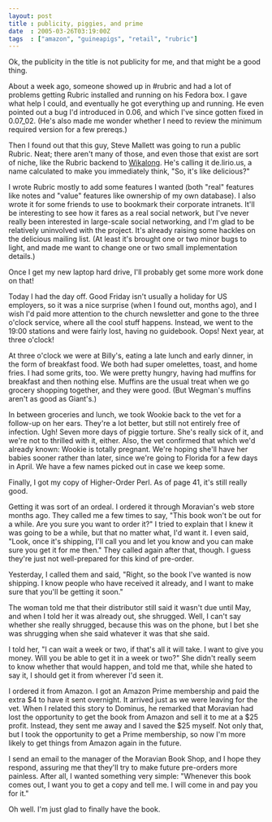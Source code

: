 ```yaml
---
layout: post
title : publicity, piggies, and prime
date  : 2005-03-26T03:19:00Z
tags  : ["amazon", "guineapigs", "retail", "rubric"]
---
```

Ok, the publicity in the title is not publicity for me, and that might be a good thing.

About a week ago, someone showed up in #rubric and had a lot of problems getting Rubric installed and running on his Fedora box.  I gave what help I could, and eventually he got everything up and running.  He even pointed out a bug I'd introduced in 0.06, and which I've since gotten fixed in 0.07_02. (He's also made me wonder whether I need to review the minimum required version for a few prereqs.)

Then I found out that this guy, Steve Mallett was going to run a public Rubric. Neat; there aren't many of those, and even those that exist are sort of niche, like the Rubric backend to <a href='http://www.wikalong.org/'>Wikalong</a>. He's calling it de.lirio.us, a name calculated to make you immediately think, "So, it's like delicious?"  

I wrote Rubric mostly to add some features I wanted (both "real" features like notes and "value" features like ownership of my own database).  I also wrote it for some friends to use to bookmark their corporate intranets.  It'll be interesting to see how it fares as a real social network, but I've never really been interested in large-scale social networking, and I'm glad to be relatively uninvolved with the project.  It's already raising some hackles on the delicious mailing list.  (At least it's brought one or two minor bugs to light, and made me want to change one or two small implementation details.)

Once I get my new laptop hard drive, I'll probably get some more work done on that!

Today I had the day off.  Good Friday isn't usually a holiday for US employers, so it was a nice surprise (when I found out, months ago), and I wish I'd paid more attention to the church newsletter and gone to the three o'clock service, where all the cool stuff happens.  Instead, we went to the 19:00 stations and were fairly lost, having no guidebook.  Oops!  Next year, at three o'clock!

At three o'clock we were at Billy's, eating a late lunch and early dinner, in the form of breakfast food.  We both had super omelettes, toast, and home fries.  I had some grits, too.  We were pretty hungry, having had muffins for breakfast and then nothing else.  Muffins are the usual treat when we go grocery shopping together, and they were good.  (But Wegman's muffins aren't as good as Giant's.)

In between groceries and lunch, we took Wookie back to the vet for a follow-up on her ears.  They're a lot better, but still not entirely free of infection. Ugh!  Seven more days of piggie torture.  She's really sick of it, and we're not to thrilled with it, either.  Also, the vet confirmed that which we'd already known: Wookie is totally pregnant.  We're hoping she'll have her babies sooner rather than later, since we're going to Florida for a few days in April. We have a few names picked out in case we keep some.

Finally, I got my copy of Higher-Order Perl.  As of page 41, it's still really good.

Getting it was sort of an ordeal.  I ordered it through Moravian's web store months ago.  They called me a few times to say, "This book won't be out for a while.  Are you sure you want to order it?"  I tried to explain that I knew it was going to be a while, but that no matter what, I'd want it.  I even said, "Look, once it's shipping, I'll call you and let you know and you can make sure you get it for me then."  They called again after that, though.  I guess they're just not well-prepared for this kind of pre-order.

Yesterday, I called them and said, "Right, so the book I've wanted is now shipping.  I know people who have received it already, and I want to make sure that you'll be getting it soon."

The woman told me that their distributor still said it wasn't due until May, and when I told her it was already out, she shrugged.  Well, I can't say whether she really shrugged, because this was on the phone, but I bet she was shrugging when she said whatever it was that she said.

I told her, "I can wait a week or two, if that's all it will take.  I want to give you money.  Will you be able to get it in a week or two?"  She didn't really seem to know whether that would happen, and told me that, while she hated to say it, I should get it from wherever I'd seen it.

I ordered it from Amazon.  I got an Amazon Prime membership and paid the extra $4 to have it sent overnight.  It arrived just as we were leaving for the vet. When I related this story to Dominus, he remarked that Moravian had lost the opportunity to get the book from Amazon and sell it to me at a $25 profit. Instead, they sent me away and I saved the $25 myself.  Not only that, but I took the opportunity to get a Prime membership, so now I'm more likely to get things from Amazon again in the future.

I send an email to the manager of the Moravian Book Shop, and I hope they respond, assuring me that they'll try to make future pre-orders more painless. After all, I wanted something very simple: "Whenever this book comes out, I want you to get a copy and tell me.  I will come in and pay you for it."

Oh well.  I'm just glad to finally have the book.

